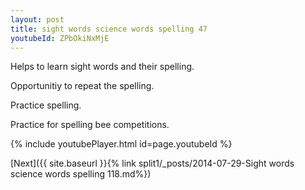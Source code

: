 ```yaml
---
layout: post
title: sight words science words spelling 47
youtubeId: ZPbOkiNxMjE
---
```

 
 
Helps to learn sight words and their spelling.

Opportunitiy to repeat the spelling. 

Practice spelling. 
 
Practice for spelling bee competitions. 
 
{% include youtubePlayer.html id=page.youtubeId %}
 
 

[Next]({{ site.baseurl }}{% link  split1/_posts/2014-07-29-Sight words science words spelling 118.md%})
 
